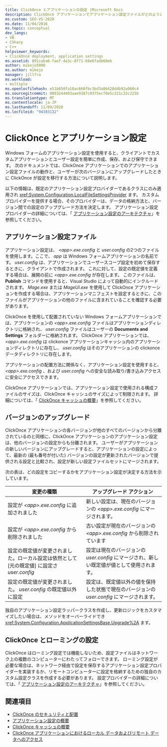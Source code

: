 ```yaml
---
title: ClickOnce とアプリケーションの設定 |Microsoft Docs
description: ClickOnce アプリケーションでアプリケーション設定ファイルがどのように機能するか、およびユーザーが次のバージョンにアップグレードしたときに ClickOnce によって設定が移行されるしくみについて説明します。
ms.custom: SEO-VS-2020
ms.date: 11/04/2016
ms.topic: conceptual
dev_langs:
- VB
- CSharp
- C++
helpviewer_keywords:
- ClickOnce deployment, application settings
ms.assetid: 891caba6-faef-4a3c-8f71-60e6fadb60eb
author: mikejo5000
ms.author: mikejo
manager: jillfra
ms.workload:
- multiple
ms.openlocfilehash: e51b850fa10ac660fbc3bd3a06428ddb92a060c4
ms.sourcegitcommit: 0893244403aae9187c9375ecf0e5c221c32c225b
ms.translationtype: MT
ms.contentlocale: ja-JP
ms.lasthandoff: 11/09/2020
ms.locfileid: "94383132"
---
```

# <a name="clickonce-and-application-settings"></a>ClickOnce とアプリケーション設定
Windows フォームのアプリケーション設定を使用すると、クライアントでカスタムアプリケーションとユーザー設定を簡単に作成、保存、および保守できます。 次のドキュメントでは、ClickOnce アプリケーションでのアプリケーション設定ファイルの動作と、ユーザーが次のバージョンにアップグレードしたときに ClickOnce が設定を移行する方法について説明します。

 以下の情報は、既定のアプリケーション設定プロバイダーであるクラスにのみ適用され <xref:System.Configuration.LocalFileSettingsProvider> ます。 カスタムプロバイダーを提供する場合、そのプロバイダーは、データの格納方法と、バージョン間での設定のアップグレード方法を決定します。 アプリケーション設定プロバイダーの詳細については、「 [アプリケーション設定のアーキテクチャ](/dotnet/framework/winforms/advanced/application-settings-architecture)」を参照してください。

## <a name="application-settings-files"></a>アプリケーション設定ファイル
 アプリケーション設定は、 *\<app>.exe.config* と *user.config* の2つのファイルを使用します。ここで、 *app* は Windows フォームアプリケーションの名前です。 *user.config* は、アプリケーションでユーザースコープ設定を初めて保存するときに、クライアントで作成されます。 これに対して、設定の既定値を定義する場合は、展開の前に *\<app>.exe.config* が存在します。 このファイルは、 **Publish** コマンドを使用すると、Visual Studio によって自動的にインクルードされます。 *Mage.exe* または *MageUI.exe* を使用して ClickOnce アプリケーションを作成する場合は、アプリケーションマニフェストを設定するときに、このファイルがアプリケーションの他のファイルに含まれていることを確認する必要があります。

 ClickOnce を使用して配置されていない Windows フォームアプリケーションでは、アプリケーションの *\<app>.exe.config* ファイルはアプリケーションディレクトリに格納され、 *user.config* ファイルはユーザーの **Documents and Settings** フォルダーに格納されます。 ClickOnce アプリケーションでは、 *\<app>.exe.config* は clickonce アプリケーションキャッシュ内のアプリケーションディレクトリに存在し、 *user.config* はそのアプリケーションの clickonce データディレクトリに存在します。

 アプリケーションの配置方法に関係なく、アプリケーション設定を使用すると、 *\<app>.exe.config* 、および *user.config* への安全な読み取り/書き込みアクセスに安全にアクセスできます。

 ClickOnce アプリケーションでは、アプリケーション設定で使用される構成ファイルのサイズは、ClickOnce キャッシュのサイズによって制限されます。 詳細については、「 [ClickOnce キャッシュの概要](../deployment/clickonce-cache-overview.md)」を参照してください。

## <a name="version-upgrades"></a>バージョンのアップグレード
 ClickOnce アプリケーションの各バージョンが他のすべてのバージョンから分離されているのと同様に、ClickOnce アプリケーションのアプリケーション設定は、他のバージョンの設定からも分離されます。 ユーザーがアプリケーションの新しいバージョンにアップグレードすると、アプリケーションの設定によって、最新の (最も番号が付いた) バージョンの設定が更新されたバージョンで提供される設定と比較され、設定が新しい設定ファイルセットにマージされます。

 次の表は、どの設定をコピーするかをアプリケーション設定が決定する方法を示しています。

|変更の種類|アップグレード アクション|
|--------------------|--------------------|
|設定が *\<app>.exe.config* に追加されました|新しい設定は、現在のバージョンの *\<app>.exe.config* にマージされます。|
|設定が *\<app>.exe.config* から削除されました|古い設定が現在のバージョンの *\<app>.exe.config* から削除されています|
|設定の既定値が変更されました。ローカル設定は依然として [元の既定値] に設定さ *user.config*|設定は現在のバージョンの *user.config* にマージされ、新しい既定値が値として使用されます。|
|設定の既定値が変更されました。 *user.config* の既定値以外に設定|設定は、既定値以外の値を保持した状態で現在のバージョンの *user.config* にマージされます。|

独自のアプリケーション設定ラッパークラスを作成し、更新ロジックをカスタマイズしたい場合は、メソッドをオーバーライドでき <xref:System.Configuration.ApplicationSettingsBase.Upgrade%2A> ます。

## <a name="clickonce-and-roaming-settings"></a>ClickOnce とローミングの設定
 ClickOnce はローミング設定では機能しないため、設定ファイルはネットワーク上の複数のコンピューターにわたってフォローできます。 ローミング設定が必要な場合は、ネットワーク経由で設定を保存するアプリケーション設定プロバイダーを実装するか、リモートコンピューターに設定を格納するための独自のカスタム設定クラスを作成する必要があります。 設定プロバイダーの詳細については、「 [アプリケーション設定のアーキテクチャ](/dotnet/framework/winforms/advanced/application-settings-architecture)」を参照してください。

## <a name="see-also"></a>関連項目
- [ClickOnce のセキュリティと配置](../deployment/clickonce-security-and-deployment.md)
- [アプリケーション設定の概要](/dotnet/framework/winforms/advanced/application-settings-overview)
- [ClickOnce キャッシュの概要](../deployment/clickonce-cache-overview.md)
- [ClickOnce アプリケーションにおけるローカル データおよびリモート データへのアクセス](../deployment/accessing-local-and-remote-data-in-clickonce-applications.md)